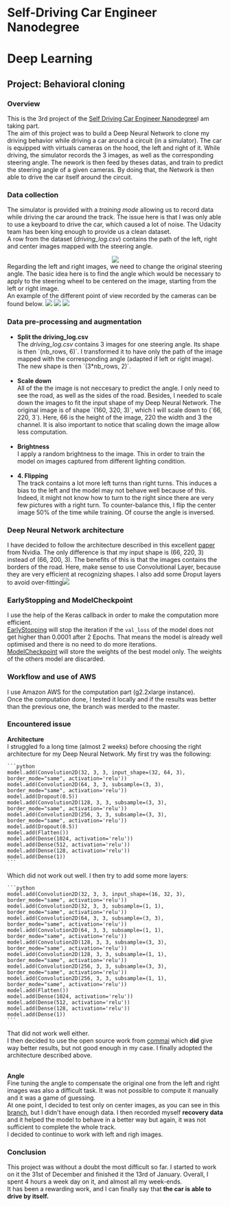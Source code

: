 # Self-Driving Car Engineer Nanodegree
# Deep Learning
## Project: Behavioral cloning

### Overview
This is the 3rd project of the <a href="https://www.udacity.com/course/self-driving-car-engineer-nanodegree--nd013">Self Driving Car Engineer Nanodegree</a>I am taking part. <br>
The aim of this project was to build a Deep Neural Network to clone my driving behavior while driving a car around a circuit (in a simulator). The car is equipped with virtuals cameras on the hood, the left and right of it. While driving, the simulator records the 3 images, as well as the corresponding steering angle. The nework is then feed by theses datas, and train to predict the steering angle of a given cameras. 
By doing that, the Network is then able to drive the car itself around the circuit. 

### Data collection
The simulator is provided with a <i>training mode</i> allowing us to record data while driving the car around the track. The issue here is that I was only able to use a keyboard to drive the car, which caused a lot of noise. The Udacity team has been king enough to provide us a clean dataset. <br/>
A row from the dataset (<i>driving_log.csv</i>) contains the path of the left, right and center images mapped with the steering angle.<br/>
<center><img src="readme_imgs/driving_log.png"></center>
Regarding the left and right images, we need to change the original steering angle. The basic idea here is to find the angle which would be necessary to apply to the steering wheel to be centered on the image, starting from the left or right image. <br>
An example of the different point of view recorded by the cameras can be found below.
<img src="readme_imgs/left_pov.jpg"> <img src="readme_imgs/center_pov.jpg"> <img src="readme_imgs/right_pov.jpg">

### Data pre-processing and augmentation
<ul>
	<li><b>Split the driving_log.csv</b></li> 
	The <i>driving_log.csv</i> contains 3 images for one steering angle. Its shape is then `(nb_rows, 6)`. I transformed it to have only the path of the image mapped with the corresponding angle (adapted if left or right image). The new shape is then `(3*nb_rows, 2)`. <br/> <br/>
	<li><b>Scale down</b></li> 
	All of the the image is not neccesary to predict the angle. I only need to see the road, as well as the sides of the road. Besides, I needed to scale down the images to fit the input shape of my Deep Neural Network. The original image is of shape `(160, 320, 3)`, which I will scale down to (`66, 220, 3`). Here, 66 is the height of the image, 220 the width and 3 the channel. 
	It is also important to notice that scaling down the image allow less computation. <br/> <br/>
	<li><b>Brightness</b></li> 
	I apply a random brightness to the image. This in order to train the model on images captured from different lighting condition.<br/> <br/>
	<li><b>4. Flipping</b></li> 
	The track contains a lot more left turns than right turns. This induces a bias to the left and the model may not behave well because of this. Indeed, it might not know how to turn to the right since there are very few pictures with a right turn. To counter-balance this, I flip the center image 50% of the time while training. Of course the angle is inversed. 
</ul>


### Deep Neural Network architecture
I have decided to follow the architecture described in this excellent [paper](https://arxiv.org/pdf/1604.07316v1.pdf) from Nvidia. The only difference is that my input shape is (66, 220, 3) instead of (66, 200, 3). The benefits of this is that the images contains the borders of the road. 
Here, make sense to use Convolutional Layer, because they are very efficient at recognizing shapes. I also add some Droput layers to avoid over-fitting<img src="readme_imgs/network.png">

### EarlyStopping and ModelCheckpoint 
I use the help of the Keras callback in order to make the computation more efficient. <br>
[EarlyStopping](https://keras.io/callbacks/#earlystopping) will stop the iteration if the `val_loss` of the model does not get higher than 0.0001 after 2 Epochs. That means the model is already well optimised and there is no need to do more iterations. <br>
[ModelCheckpoint](https://keras.io/callbacks/#modelcheckpoint) will store the weights of the best model only. The weights of the others model are discarded. 

### Workflow and use of AWS
I use Amazon AWS for the computation part (g2.2xlarge instance). <br>
Once the computation done, I tested it locally and if the results was better than the previous one, the branch was merded to the master. 

### Encountered issue
<b>Architecture</b> <br>
	I struggled fo a long time (almost 2 weeks) before choosing the right architecture for my Deep Neural Network.
	My first try was the following: 

    ```python
    model.add(Convolution2D(32, 3, 3, input_shape=(32, 64, 3), border_mode="same", activation='relu'))
    model.add(Convolution2D(64, 3, 3, subsample=(3, 3), border_mode="same", activation='relu'))
    model.add(Dropout(0.5))
    model.add(Convolution2D(128, 3, 3, subsample=(3, 3), border_mode="same", activation='relu'))
    model.add(Convolution2D(256, 3, 3, subsample=(3, 3), border_mode="same", activation='relu'))
    model.add(Dropout(0.5))
    model.add(Flatten())
    model.add(Dense(1024, activation='relu'))
    model.add(Dense(512, activation='relu'))
    model.add(Dense(128, activation='relu'))
    model.add(Dense(1))
    ```
	
Which did not work out well. I then try to add some more layers: 
	
	```python
	model.add(Convolution2D(32, 3, 3, input_shape=(16, 32, 3), border_mode="same", activation='relu'))
	model.add(Convolution2D(32, 3, 3, subsample=(1, 1), border_mode="same", activation='relu'))
	model.add(Convolution2D(64, 3, 3, subsample=(3, 3), border_mode="same", activation='relu'))
	model.add(Convolution2D(64, 3, 3, subsample=(1, 1), border_mode="same", activation='relu'))
	model.add(Convolution2D(128, 3, 3, subsample=(3, 3), border_mode="same", activation='relu'))
	model.add(Convolution2D(128, 3, 3, subsample=(1, 1), border_mode="same", activation='relu'))
	model.add(Convolution2D(256, 3, 3, subsample=(3, 3), border_mode="same", activation='relu'))
	model.add(Convolution2D(256, 3, 3, subsample=(1, 1), border_mode="same", activation='relu'))
	model.add(Flatten())
	model.add(Dense(1024, activation='relu'))
	model.add(Dense(512, activation='relu'))
	model.add(Dense(128, activation='relu'))
	model.add(Dense(1))
	```

That did not work well either. <br>
I then decided to use the open source work from [commai](https://github.com/commaai/research/blob/master/train_steering_model.py) which **did** give way better results, but not good enough in my case. I finally adopted the architecture described above. <br/> <br/>
	
<b>Angle</b> <br>
	Fine tuning the angle to compensate the original one from the left and right images was also a difficult task. It was not possible to compute it manually and it was a game of guessing. <br>
	At one point, I decided to test only on center images, as you can see in this [branch](https://github.com/Mornor/CarND-Behavioral-cloning/tree/only_center), but I didn't have enough data. I then recorded myself **recovery data** and it helped the model to behave in a better way but again, it was not sufficient to complete the whole track. <br>
	I decided to continue to work with left and righ images.

### Conclusion
This project was without a doubt the most difficult so far. I started to work on it the 31st of December and finished it the 13rd of January. Overall, I spent 4 hours a week day  on it, and almost all my week-ends. <br>
It has been a rewarding work, and I can finally say that <b>the car is able to drive by itself.<b> 